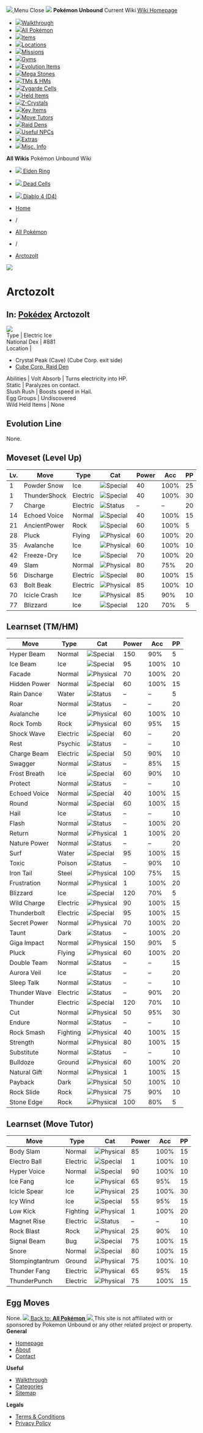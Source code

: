 [ ![](https://static.unboundwiki.com/wp-content/assets/images/2024/07/unbound-game-logo-x50.png) ](https://unboundwiki.com/pokemon/arctozolt/<https:/unboundwiki.com/>)
Menu Close
![](https://static.unboundwiki.com/wp-content/assets/images/2024/07/pokemon-unbound-frozen-heights-game-icon.jpg)
**Pokémon Unbound**
Current Wiki
[ Wiki Homepage ](https://unboundwiki.com/pokemon/arctozolt/<https:/unboundwiki.com/>)
  * [![](https://static.unboundwiki.com/wp-content/assets/images/2024/07/unbound-walkthrough-start-preview.jpg)Walkthrough](https://unboundwiki.com/pokemon/arctozolt/<https:/unboundwiki.com/walkthrough/>)
  * [![](https://static.unboundwiki.com/wp-content/assets/images/2024/07/pokemon-unbound-lab-exterior-150x150.jpg)All Pokémon](https://unboundwiki.com/pokemon/arctozolt/<https:/unboundwiki.com/pokemon/>)
  * [![](https://static.unboundwiki.com/wp-content/assets/images/2024/07/items-market-150x150.jpg)Items](https://unboundwiki.com/pokemon/arctozolt/<https:/unboundwiki.com/items/>)
  * [![](https://static.unboundwiki.com/wp-content/assets/images/2024/08/world-map-pokemon-unbound.jpg)Locations](https://unboundwiki.com/pokemon/arctozolt/<https:/unboundwiki.com/locations/>)
  * [![](https://static.unboundwiki.com/wp-content/assets/images/2024/07/missions-icon-150x150.jpg)Missions](https://unboundwiki.com/pokemon/arctozolt/<https:/unboundwiki.com/missions/>)
  * [![](https://static.unboundwiki.com/wp-content/assets/images/2024/12/exterior-crater-town-gym-200x200.jpg)Gyms](https://unboundwiki.com/pokemon/arctozolt/<https:/unboundwiki.com/gyms/>)
  * [![](https://static.unboundwiki.com/wp-content/assets/images/2024/08/evolutionary-items.jpg)Evolution Items](https://unboundwiki.com/pokemon/arctozolt/<https:/unboundwiki.com/items/evolution-items/>)
  * [![](https://static.unboundwiki.com/wp-content/assets/images/2024/07/mega-stone-150x150.jpg)Mega Stones](https://unboundwiki.com/pokemon/arctozolt/<https:/unboundwiki.com/mega-stones/>)
  * [![](https://static.unboundwiki.com/wp-content/assets/images/2024/07/tmloc-150x150.png)TMs & HMs](https://unboundwiki.com/pokemon/arctozolt/<https:/unboundwiki.com/tms-hms/>)
  * [![](https://static.unboundwiki.com/wp-content/assets/images/2024/08/zygarde-house.jpg)Zygarde Cells](https://unboundwiki.com/pokemon/arctozolt/<https:/unboundwiki.com/items/zygarde-cells/>)
  * [![](https://static.unboundwiki.com/wp-content/assets/images/2024/10/helditems-endgame-shop-200x200.jpg)Held Items](https://unboundwiki.com/pokemon/arctozolt/<https:/unboundwiki.com/items/held-items/>)
  * [![](https://static.unboundwiki.com/wp-content/assets/images/2024/08/zcrystals-listing-preview.jpg)Z-Crystals](https://unboundwiki.com/pokemon/arctozolt/<https:/unboundwiki.com/z-crystals/>)
  * [![](https://static.unboundwiki.com/wp-content/assets/images/2024/08/cube.jpg)Key Items](https://unboundwiki.com/pokemon/arctozolt/<https:/unboundwiki.com/items/key-items/>)
  * [![](https://static.unboundwiki.com/wp-content/assets/images/2024/09/move-tutors-preview.jpg)Move Tutors](https://unboundwiki.com/pokemon/arctozolt/<https:/unboundwiki.com/misc-info/move-tutors/>)
  * [![](https://static.unboundwiki.com/wp-content/assets/images/2024/10/raid-den-area-pokemon-unbound-lightv.jpg)Raid Dens](https://unboundwiki.com/pokemon/arctozolt/<https:/unboundwiki.com/raid-dens/>)
  * [![](https://static.unboundwiki.com/wp-content/assets/images/2024/11/useful-npc-preview-200x200.jpg)Useful NPCs](https://unboundwiki.com/pokemon/arctozolt/<https:/unboundwiki.com/misc-info/useful-npcs/>)
  * [![](https://static.unboundwiki.com/wp-content/assets/images/2024/10/kyurem-unbound-sidequest-200x200.jpg)Extras](https://unboundwiki.com/pokemon/arctozolt/<https:/unboundwiki.com/extras/>)
  * [![](https://static.unboundwiki.com/wp-content/assets/images/2024/08/dehara-mart.png)Misc. Info](https://unboundwiki.com/pokemon/arctozolt/<https:/unboundwiki.com/misc-info/>)


**All Wikis**
Pokémon Unbound Wiki
  * [ ![](https://unboundwiki.com/wp-content/themes/stratswiki/assets/img/wiki/elden-ring.png) Elden Ring ](https://unboundwiki.com/pokemon/arctozolt/<#>)
  * [ ![](https://unboundwiki.com/wp-content/themes/stratswiki/assets/img/wiki/dead-cells.jpg) Dead Cells ](https://unboundwiki.com/pokemon/arctozolt/<#>)
  * [ ![](https://unboundwiki.com/wp-content/themes/stratswiki/assets/img/wiki/diablo.png) Diablo 4 (D4) ](https://unboundwiki.com/pokemon/arctozolt/<#>)


  * [ Home ](https://unboundwiki.com/pokemon/arctozolt/<https:/unboundwiki.com/>)
  * /
  * [ All Pokémon ](https://unboundwiki.com/pokemon/arctozolt/<https:/unboundwiki.com/pokemon/>)
  * /
  * [ Arctozolt ](https://unboundwiki.com/pokemon/arctozolt/<https:/unboundwiki.com/pokemon/arctozolt/>)

![](https://static.unboundwiki.com/wp-content/assets/images/2024/12/arctozolt-scaled-1.png)
# Arctozolt
In: [Pokédex](https://unboundwiki.com/pokemon/arctozolt/<https:/unboundwiki.com/category/pokedex/>)
Arctozolt  
---  
![](https://static.unboundwiki.com/wp-content/assets/sprites/pokemon/arctozolt.png)  
Type | Electric Ice  
National Dex | #881  
Location | 
  * Crystal Peak (Cave) (Cube Corp. exit side)
  * [Cube Corp. Raid Den](https://unboundwiki.com/pokemon/arctozolt/<https:/unboundwiki.com/raid-dens/cube-corp-raid-den/>)

  
Abilities | Volt Absorb | Turns electricity into HP.  
Static | Paralyzes on contact.  
Slush Rush | Boosts speed in Hail.  
Egg Groups | Undiscovered  
Wild Held Items | None  
## Evolution Line
None. 
## Moveset (Level Up)
Lv. | Move | Type | Cat | Power | Acc | PP  
---|---|---|---|---|---|---  
1 | Powder Snow | Ice | ![Special](https://static.unboundwiki.com/wp-content/assets/icons/ui/special.png) | 40 | 100% | 25  
1 | ThunderShock | Electric | ![Special](https://static.unboundwiki.com/wp-content/assets/icons/ui/special.png) | 40 | 100% | 30  
7 | Charge | Electric | ![Status](https://static.unboundwiki.com/wp-content/assets/icons/ui/status.png) | – | – | 20  
14 | Echoed Voice | Normal | ![Special](https://static.unboundwiki.com/wp-content/assets/icons/ui/special.png) | 40 | 100% | 15  
21 | AncientPower | Rock | ![Special](https://static.unboundwiki.com/wp-content/assets/icons/ui/special.png) | 60 | 100% | 5  
28 | Pluck | Flying | ![Physical](https://static.unboundwiki.com/wp-content/assets/icons/ui/physical.png) | 60 | 100% | 20  
35 | Avalanche | Ice | ![Physical](https://static.unboundwiki.com/wp-content/assets/icons/ui/physical.png) | 60 | 100% | 10  
42 | Freeze-Dry | Ice | ![Special](https://static.unboundwiki.com/wp-content/assets/icons/ui/special.png) | 70 | 100% | 20  
49 | Slam | Normal | ![Physical](https://static.unboundwiki.com/wp-content/assets/icons/ui/physical.png) | 80 | 75% | 20  
56 | Discharge | Electric | ![Special](https://static.unboundwiki.com/wp-content/assets/icons/ui/special.png) | 80 | 100% | 15  
63 | Bolt Beak | Electric | ![Physical](https://static.unboundwiki.com/wp-content/assets/icons/ui/physical.png) | 85 | 100% | 10  
70 | Icicle Crash | Ice | ![Physical](https://static.unboundwiki.com/wp-content/assets/icons/ui/physical.png) | 85 | 90% | 10  
77 | Blizzard | Ice | ![Special](https://static.unboundwiki.com/wp-content/assets/icons/ui/special.png) | 120 | 70% | 5  
## Learnset (TM/HM)
Move | Type | Cat | Power | Acc | PP  
---|---|---|---|---|---  
Hyper Beam | Normal | ![Special](https://static.unboundwiki.com/wp-content/assets/icons/ui/special.png) | 150 | 90% | 5  
Ice Beam | Ice | ![Special](https://static.unboundwiki.com/wp-content/assets/icons/ui/special.png) | 95 | 100% | 10  
Facade | Normal | ![Physical](https://static.unboundwiki.com/wp-content/assets/icons/ui/physical.png) | 70 | 100% | 20  
Hidden Power | Normal | ![Special](https://static.unboundwiki.com/wp-content/assets/icons/ui/special.png) | 60 | 100% | 15  
Rain Dance | Water | ![Status](https://static.unboundwiki.com/wp-content/assets/icons/ui/status.png) | – | – | 5  
Roar | Normal | ![Status](https://static.unboundwiki.com/wp-content/assets/icons/ui/status.png) | – | – | 20  
Avalanche | Ice | ![Physical](https://static.unboundwiki.com/wp-content/assets/icons/ui/physical.png) | 60 | 100% | 10  
Rock Tomb | Rock | ![Physical](https://static.unboundwiki.com/wp-content/assets/icons/ui/physical.png) | 60 | 95% | 15  
Shock Wave | Electric | ![Special](https://static.unboundwiki.com/wp-content/assets/icons/ui/special.png) | 60 | – | 20  
Rest | Psychic | ![Status](https://static.unboundwiki.com/wp-content/assets/icons/ui/status.png) | – | – | 10  
Charge Beam | Electric | ![Special](https://static.unboundwiki.com/wp-content/assets/icons/ui/special.png) | 50 | 90% | 10  
Swagger | Normal | ![Status](https://static.unboundwiki.com/wp-content/assets/icons/ui/status.png) | – | 85% | 15  
Frost Breath | Ice | ![Special](https://static.unboundwiki.com/wp-content/assets/icons/ui/special.png) | 60 | 90% | 10  
Protect | Normal | ![Status](https://static.unboundwiki.com/wp-content/assets/icons/ui/status.png) | – | – | 10  
Echoed Voice | Normal | ![Special](https://static.unboundwiki.com/wp-content/assets/icons/ui/special.png) | 40 | 100% | 15  
Round | Normal | ![Special](https://static.unboundwiki.com/wp-content/assets/icons/ui/special.png) | 60 | 100% | 15  
Hail | Ice | ![Status](https://static.unboundwiki.com/wp-content/assets/icons/ui/status.png) | – | – | 10  
Flash | Normal | ![Status](https://static.unboundwiki.com/wp-content/assets/icons/ui/status.png) | – | 100% | 20  
Return | Normal | ![Physical](https://static.unboundwiki.com/wp-content/assets/icons/ui/physical.png) | 1 | 100% | 20  
Nature Power | Normal | ![Status](https://static.unboundwiki.com/wp-content/assets/icons/ui/status.png) | – | – | 20  
Surf | Water | ![Special](https://static.unboundwiki.com/wp-content/assets/icons/ui/special.png) | 95 | 100% | 15  
Toxic | Poison | ![Status](https://static.unboundwiki.com/wp-content/assets/icons/ui/status.png) | – | 90% | 10  
Iron Tail | Steel | ![Physical](https://static.unboundwiki.com/wp-content/assets/icons/ui/physical.png) | 100 | 75% | 15  
Frustration | Normal | ![Physical](https://static.unboundwiki.com/wp-content/assets/icons/ui/physical.png) | 1 | 100% | 20  
Blizzard | Ice | ![Special](https://static.unboundwiki.com/wp-content/assets/icons/ui/special.png) | 120 | 70% | 5  
Wild Charge | Electric | ![Physical](https://static.unboundwiki.com/wp-content/assets/icons/ui/physical.png) | 90 | 100% | 15  
Thunderbolt | Electric | ![Special](https://static.unboundwiki.com/wp-content/assets/icons/ui/special.png) | 95 | 100% | 15  
Secret Power | Normal | ![Physical](https://static.unboundwiki.com/wp-content/assets/icons/ui/physical.png) | 70 | 100% | 20  
Taunt | Dark | ![Status](https://static.unboundwiki.com/wp-content/assets/icons/ui/status.png) | – | 100% | 20  
Giga Impact | Normal | ![Physical](https://static.unboundwiki.com/wp-content/assets/icons/ui/physical.png) | 150 | 90% | 5  
Pluck | Flying | ![Physical](https://static.unboundwiki.com/wp-content/assets/icons/ui/physical.png) | 60 | 100% | 20  
Double Team | Normal | ![Status](https://static.unboundwiki.com/wp-content/assets/icons/ui/status.png) | – | – | 15  
Aurora Veil | Ice | ![Status](https://static.unboundwiki.com/wp-content/assets/icons/ui/status.png) | – | – | 20  
Sleep Talk | Normal | ![Status](https://static.unboundwiki.com/wp-content/assets/icons/ui/status.png) | – | – | 10  
Thunder Wave | Electric | ![Status](https://static.unboundwiki.com/wp-content/assets/icons/ui/status.png) | – | 90% | 20  
Thunder | Electric | ![Special](https://static.unboundwiki.com/wp-content/assets/icons/ui/special.png) | 120 | 70% | 10  
Cut | Normal | ![Physical](https://static.unboundwiki.com/wp-content/assets/icons/ui/physical.png) | 50 | 95% | 30  
Endure | Normal | ![Status](https://static.unboundwiki.com/wp-content/assets/icons/ui/status.png) | – | – | 10  
Rock Smash | Fighting | ![Physical](https://static.unboundwiki.com/wp-content/assets/icons/ui/physical.png) | 40 | 100% | 15  
Strength | Normal | ![Physical](https://static.unboundwiki.com/wp-content/assets/icons/ui/physical.png) | 80 | 100% | 15  
Substitute | Normal | ![Status](https://static.unboundwiki.com/wp-content/assets/icons/ui/status.png) | – | – | 10  
Bulldoze | Ground | ![Physical](https://static.unboundwiki.com/wp-content/assets/icons/ui/physical.png) | 60 | 100% | 20  
Natural Gift | Normal | ![Physical](https://static.unboundwiki.com/wp-content/assets/icons/ui/physical.png) | 1 | 100% | 15  
Payback | Dark | ![Physical](https://static.unboundwiki.com/wp-content/assets/icons/ui/physical.png) | 50 | 100% | 10  
Rock Slide | Rock | ![Physical](https://static.unboundwiki.com/wp-content/assets/icons/ui/physical.png) | 75 | 90% | 10  
Stone Edge | Rock | ![Physical](https://static.unboundwiki.com/wp-content/assets/icons/ui/physical.png) | 100 | 80% | 5  
## Learnset (Move Tutor)
Move | Type | Cat | Power | Acc | PP  
---|---|---|---|---|---  
Body Slam | Normal | ![Physical](https://static.unboundwiki.com/wp-content/assets/icons/ui/physical.png) | 85 | 100% | 15  
Electro Ball | Electric | ![Special](https://static.unboundwiki.com/wp-content/assets/icons/ui/special.png) | 1 | 100% | 10  
Hyper Voice | Normal | ![Special](https://static.unboundwiki.com/wp-content/assets/icons/ui/special.png) | 90 | 100% | 10  
Ice Fang | Ice | ![Physical](https://static.unboundwiki.com/wp-content/assets/icons/ui/physical.png) | 65 | 95% | 15  
Icicle Spear | Ice | ![Physical](https://static.unboundwiki.com/wp-content/assets/icons/ui/physical.png) | 25 | 100% | 30  
Icy Wind | Ice | ![Special](https://static.unboundwiki.com/wp-content/assets/icons/ui/special.png) | 55 | 95% | 15  
Low Kick | Fighting | ![Physical](https://static.unboundwiki.com/wp-content/assets/icons/ui/physical.png) | 1 | 100% | 20  
Magnet Rise | Electric | ![Status](https://static.unboundwiki.com/wp-content/assets/icons/ui/status.png) | – | – | 10  
Rock Blast | Rock | ![Physical](https://static.unboundwiki.com/wp-content/assets/icons/ui/physical.png) | 25 | 90% | 10  
Signal Beam | Bug | ![Special](https://static.unboundwiki.com/wp-content/assets/icons/ui/special.png) | 75 | 100% | 15  
Snore | Normal | ![Special](https://static.unboundwiki.com/wp-content/assets/icons/ui/special.png) | 80 | 100% | 15  
Stompingtantrum | Ground | ![Physical](https://static.unboundwiki.com/wp-content/assets/icons/ui/physical.png) | 75 | 100% | 10  
Thunder Fang | Electric | ![Physical](https://static.unboundwiki.com/wp-content/assets/icons/ui/physical.png) | 65 | 95% | 15  
ThunderPunch | Electric | ![Physical](https://static.unboundwiki.com/wp-content/assets/icons/ui/physical.png) | 75 | 100% | 15  
## Egg Moves
None. 
[ ![](https://static.unboundwiki.com/wp-content/assets/images/2024/07/pokemon-unbound-lab-exterior.jpg) Back to: **All Pokémon** ](https://unboundwiki.com/pokemon/arctozolt/<https:/unboundwiki.com/pokemon/>)
[ ![](https://static.unboundwiki.com/wp-content/assets/images/2024/07/unbound-game-logo-x50.png) ](https://unboundwiki.com/pokemon/arctozolt/<https:/unboundwiki.com/>)
This site is not affiliated with or sponsored by Pokemon Unbound or any other related project or property. 
**General**
  * [ Homepage ](https://unboundwiki.com/pokemon/arctozolt/<https:/unboundwiki.com/>)
  * [ About ](https://unboundwiki.com/pokemon/arctozolt/<https:/unboundwiki.com/about/>)
  * [ Contact ](https://unboundwiki.com/pokemon/arctozolt/<https:/unboundwiki.com/contact/>)


**Useful**
  * [ Walkthrough ](https://unboundwiki.com/pokemon/arctozolt/<https:/unboundwiki.com/walkthrough/>)
  * [ Categories ](https://unboundwiki.com/pokemon/arctozolt/<https:/unboundwiki.com/categories/>)
  * [ Sitemap ](https://unboundwiki.com/pokemon/arctozolt/<https:/unboundwiki.com/sitemap/>)


**Legals**
  * [ Terms & Conditions ](https://unboundwiki.com/pokemon/arctozolt/<https:/unboundwiki.com/terms-conditions/>)
  * [ Privacy Policy ](https://unboundwiki.com/pokemon/arctozolt/<https:/unboundwiki.com/privacy-policy/>)


